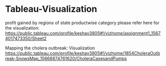 # Tableau-Visualization
profit gained by regions of state productwise category please refer here for the visualization: 
 https://public.tableau.com/profile/keshav3805#!/vizhome/assignment1_15674017473350/Sheet2
 
Mapping the cholera outbreak: Visualization
 https://public.tableau.com/profile/keshav3805#!/vizhome/1854CholeraOutbreak-SnowsMap_15668874761620/CholeraCasesandPumps
